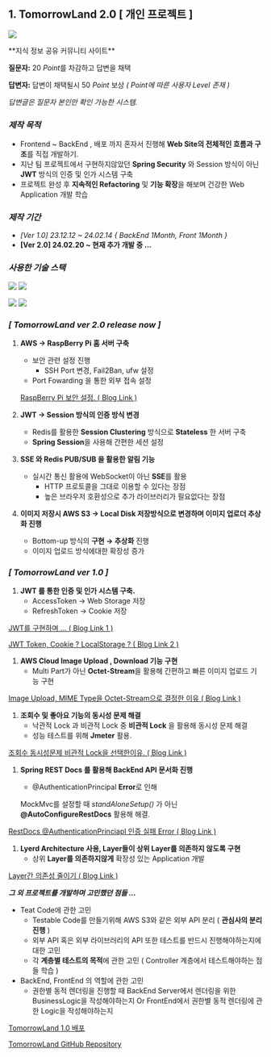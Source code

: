## 1. TomorrowLand 2.0 [ 개인 프로젝트 ]

<p>
    <img src="https://github.com/user-attachments/assets/53b949f9-480c-4755-90d3-d351fbde3e5e">
</p>
**지식 정보 공유 커뮤니티 사이트**

**질문자:** 20 *Point*를 차감하고 답변을 채택

**답변자:** 답변이 채택될시 50 *Point* 보상 *( Point에 따른 사용자 Level 존재 )*

*답변글은 질문자 본인만 확인 가능한 시스템.*

### *제작 목적*

- Frontend ~ BackEnd , 배포 까지 혼자서 진행해 **Web Site의 전체적인 흐름과 구조**를 직접 개발하기.
- 지난 팀 프로젝트에서 구현하지않았던 **Spring Security** 와 Session 방식이 아닌 **JWT** 방식의 인증 및 인가 시스템 구축
- 프로젝트 완성 후 **지속적인 Refactoring** 및 **기능 확장**을 해보며 건강한 Web Application 개발 학습

### ***제작 기간***

- **[Ver 1.0] *23.12.12 ~ 24.02.14** { BackEnd 1Month, Front 1Month }*
- **[Ver 2.0] 24.02.20 ~ 현재 추가 개발 중 …**

### ***사용한 기술 스택***

<p>
    <img src="https://github.com/kwon93/TomorrowLandAPI/assets/133971731/7bce1eac-c77a-43b0-a754-eb57123c658c">
     <img src="https://github.com/kwon93/TomorrowLandAPI/assets/133971731/0e0fcd07-cf75-47a9-9504-8c43eac09598">
</p>

<p>
    <img src="https://github.com/kwon93/TomorrowLandAPI/assets/133971731/8b3c56c8-cd6b-42ef-97d2-3bd8d02f510c">
    <img src="https://github.com/kwon93/TomorrowLandAPI/assets/133971731/e30206a3-e90c-4f47-9e62-e7f48bc82d6b">
</p>


### *[ TomorrowLand ver 2.0 **release now** ]*

1. **AWS → RaspBerry Pi 홈 서버 구축**
    - 보안 관련 설정 진행
        - SSH Port 변경, Fail2Ban, ufw 설정
    - Port Fowarding 을 통한 외부 접속 설정
    
    [RaspBerry Pi 보안 설정. ( Blog Link )](https://kdh931228.tistory.com/89)
    
2. **JWT → Session 방식의 인증 방식 변경**  
    - Redis를 활용한 **Session Clustering** 방식으로 **Stateless** 한 서버 구축
    - **Spring Session**을 사용해 간편한 세션 설정
    
3. **SSE 와 Redis PUB/SUB 을 활용한 알림 기능** 
    - 실시간 통신 활용에 WebSocket이 아닌 **SSE**를 활용
        - HTTP 프로토콜을 그대로 이용할 수 있다는 장점
        - 높은 브라우저 호환성으로 추가 라이브러리가 필요없다는 장점
        
4. **이미지 저장시 AWS S3 → Local Disk 저장방식으로 변경하며 이미지 업로더 추상화 진행**
    - Bottom-up 방식의 **구현 → 추상화** 진행
    - 이미지 업로드 방식에대한 확장성 증가

### *[ TomorrowLand ver 1.0 ]*

1. **JWT 를 통한 인증 및 인가 시스템 구축.** 
    - AccessToken → Web Storage 저장
    - RefreshToken → Cookie 저장

[JWT를 구현하며 … ( Blog Link 1 )](https://kdh931228.tistory.com/33)

[JWT Token, Cookie ? LocalStorage ? ( Blog Link 2 )](https://kdh931228.tistory.com/79)

1. **AWS Cloud Image Upload , Download 기능 구현**
    - Multi Part가 아닌 **Octet-Stream**을 활용해 간편하고 빠른 이미지 업로드 기능 구현

[Image Upload, MIME Type을 Octet-Stream으로 결정한 이유 ( Blog Link )](https://kdh931228.tistory.com/62)

1. **조회수 및 좋아요 기능의 동시성 문제 해결**
    - 낙관적 Lock 과 비관적 Lock 중 **비관적 Lock** 을 활용해 동시성 문제 해결
    - 성능 테스트를 위해 **Jmeter** 활용.

[조회수 동시성문제 비관적 Lock을 선택한이유. ( Blog Link )](https://kdh931228.tistory.com/46)

1. **Spring REST Docs 를 활용해 BackEnd API 문서화 진행**
    - @AuthenticationPrincipal **Error**로 인해
    
    MockMvc를 설정할 때 *standAloneSetup()* 가 아닌 **@AutoConfigureRestDocs** 활용해 해결.
    

[RestDocs @AuthenticationPrinciapl 인증 실패 Error ( Blog Link )](https://kdh931228.tistory.com/70)

1. **Lyerd Architecture 사용, Layer들이 상위 Layer를 의존하지 않도록 구현**
    - 상위 **Layer를 의존하지않게** 확장성 있는 Application 개발

[Layer간 의존성 줄이기 ( Blog Link )](https://kdh931228.tistory.com/43)

***그 외 프로젝트를 개발하며 고민했던 점들 …***

- Teat Code에 관한 고민
    - Testable Code를 만들기위해 AWS S3와 같은 외부 API 분리 ( **관심사의 분리 진행** )
    - 외부 API 혹은 외부 라이브러리의 API 또한 테스트를 반드시 진행해야하는지에대한 고민
    - 각 **계층별 테스트의 목적**에 관한 고민 ( Controller 계층에서 테스트해야하는 점들 학습 )
- BackEnd, FrontEnd 의 역할에 관한 고민
    - 권한별 동적 렌더링을 진행할 때 BackEnd Server에서 렌더링을 위한 BusinessLogic을 작성해야하는지 Or FrontEnd에서 권한별 동적 렌더링에 관한 Logic을 작성해야하는지

[TomorrowLand 1.0 배포](http://tomorrow-front.s3-website.ap-northeast-2.amazonaws.com/)

[TomorrowLand GitHub Repository](https://github.com/kwon93/TomorrowLandAPI)
